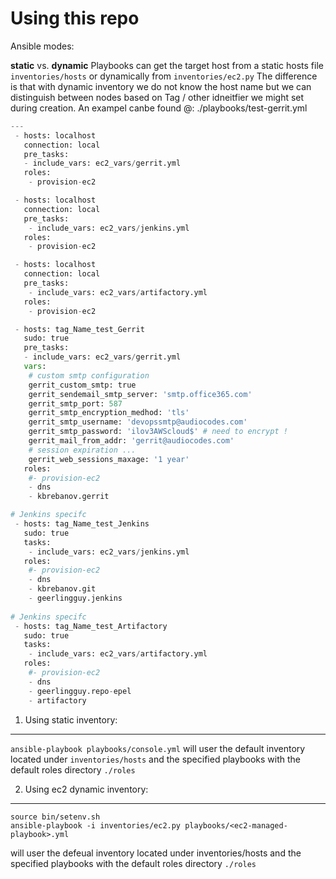 Using this repo
===============


Ansible modes:

**static** vs. **dynamic**
Playbooks can get the target host from a static hosts file `inventories/hosts` or dynamically from `inventories/ec2.py`
The difference is that with dynamic inventory we do not know the host name but we can distinguish between nodes based on Tag / other idneitfier we might set during creation.
An exampel canbe found @: ./playbooks/test-gerrit.yml

```python
---
 - hosts: localhost
   connection: local
   pre_tasks:
   - include_vars: ec2_vars/gerrit.yml
   roles:
    - provision-ec2

 - hosts: localhost
   connection: local
   pre_tasks:
    - include_vars: ec2_vars/jenkins.yml
   roles:
    - provision-ec2

 - hosts: localhost
   connection: local
   pre_tasks:
    - include_vars: ec2_vars/artifactory.yml
   roles:
    - provision-ec2

 - hosts: tag_Name_test_Gerrit
   sudo: true
   pre_tasks:
   - include_vars: ec2_vars/gerrit.yml
   vars:
    # custom smtp configuration
    gerrit_custom_smtp: true
    gerrit_sendemail_smtp_server: 'smtp.office365.com'
    gerrit_smtp_port: 587
    gerrit_smtp_encryption_medhod: 'tls'
    gerrit_smtp_username: 'devopssmtp@audiocodes.com'
    gerrit_smtp_password: 'ilov3AWScloud$' # need to encrypt !
    gerrit_mail_from_addr: 'gerrit@audiocodes.com'
    # session expiration ...
    gerrit_web_sessions_maxage: '1 year'
   roles:
    #- provision-ec2 
    - dns
    - kbrebanov.gerrit

# Jenkins specifc
 - hosts: tag_Name_test_Jenkins
   sudo: true
   tasks:
    - include_vars: ec2_vars/jenkins.yml
   roles:
    #- provision-ec2 
    - dns
    - kbrebanov.git
    - geerlingguy.jenkins
    
# Jenkins specifc
 - hosts: tag_Name_test_Artifactory
   sudo: true
   tasks:
    - include_vars: ec2_vars/artifactory.yml
   roles:
    #- provision-ec2 
    - dns
    - geerlingguy.repo-epel
    - artifactory

```

1. Using static inventory:
-------------------------

`ansible-playbook playbooks/console.yml` will user the default inventory located under `inventories/hosts` and the specified playbooks with the default roles directory `./roles`


2. Using ec2 dynamic inventory:
------------------------------
```
source bin/setenv.sh
ansible-playbook -i inventories/ec2.py playbooks/<ec2-managed-playbook>.yml
```
will user the defeual inventory located under inventories/hosts and the specified playbooks with the default roles directory `./roles`


